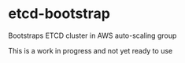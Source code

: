 # etcd-bootstrap
Bootstraps ETCD cluster in AWS auto-scaling group

This is a work in progress and not yet ready to use
